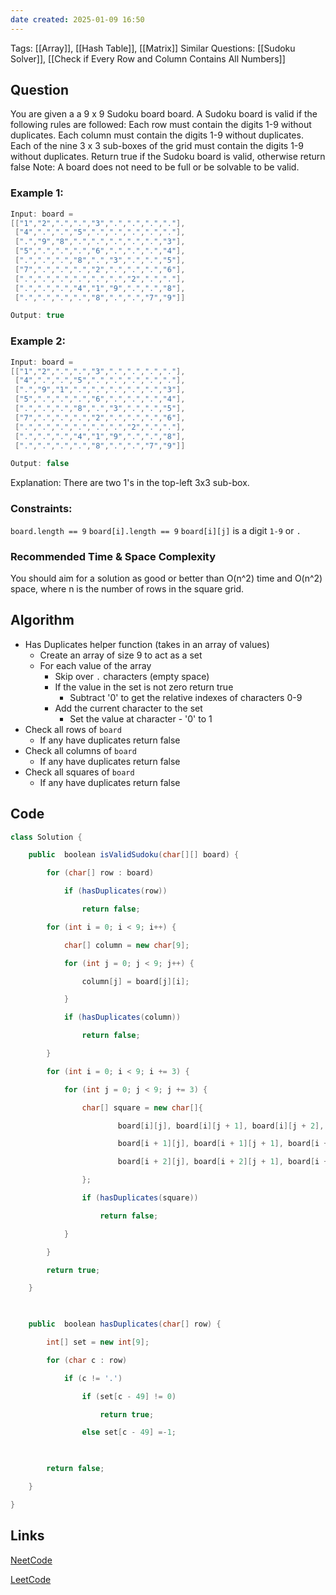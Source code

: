 ```yaml
---
date created: 2025-01-09 16:50
---
```

Tags: [[Array]], [[Hash Table]], [[Matrix]]
Similar Questions: [[Sudoku Solver]], [[Check if Every Row and Column Contains All Numbers]]
## Question

You are given a a 9 x 9 Sudoku board board. A Sudoku board is valid if the following rules are followed:
Each row must contain the digits 1-9 without duplicates.
Each column must contain the digits 1-9 without duplicates.
Each of the nine 3 x 3 sub-boxes of the grid must contain the digits 1-9 without duplicates.
Return true if the Sudoku board is valid, otherwise return false
Note: A board does not need to be full or be solvable to be valid.

### Example 1:

```java
Input: board = 
[["1","2",".",".","3",".",".",".","."],
 ["4",".",".","5",".",".",".",".","."],
 [".","9","8",".",".",".",".",".","3"],
 ["5",".",".",".","6",".",".",".","4"],
 [".",".",".","8",".","3",".",".","5"],
 ["7",".",".",".","2",".",".",".","6"],
 [".",".",".",".",".",".","2",".","."],
 [".",".",".","4","1","9",".",".","8"],
 [".",".",".",".","8",".",".","7","9"]]

Output: true

```

### Example 2:

```java
Input: board = 
[["1","2",".",".","3",".",".",".","."],
 ["4",".",".","5",".",".",".",".","."],
 [".","9","1",".",".",".",".",".","3"],
 ["5",".",".",".","6",".",".",".","4"],
 [".",".",".","8",".","3",".",".","5"],
 ["7",".",".",".","2",".",".",".","6"],
 [".",".",".",".",".",".","2",".","."],
 [".",".",".","4","1","9",".",".","8"],
 [".",".",".",".","8",".",".","7","9"]]

Output: false

```

Explanation: There are two 1's in the top-left 3x3 sub-box.

### Constraints:
`board.length == 9`
`board[i].length == 9`
`board[i][j]` is a digit `1-9` or `.`

### Recommended Time & Space Complexity

You should aim for a solution as good or better than O(n^2) time and O(n^2) space, where n is the number of rows in the square grid.

## Algorithm
- Has Duplicates helper function (takes in an array of values)
	- Create an array of size 9 to act as a set 
	- For each value of the array 
		- Skip over `.` characters (empty space)
		- If the value in the set is not zero return true 
			- Subtract '0' to get the relative indexes of characters 0-9
		- Add the current character to the set 
			- Set the value at character - '0' to 1 
- Check all rows of `board`
	- If any have duplicates return false
- Check all columns of `board`
	- If any have duplicates return false
-  Check all squares of `board`
	- If any have duplicates return false
## Code

```java
class Solution {

    public  boolean isValidSudoku(char[][] board) {

        for (char[] row : board)

            if (hasDuplicates(row))

                return false;

        for (int i = 0; i < 9; i++) {

            char[] column = new char[9];

            for (int j = 0; j < 9; j++) {

                column[j] = board[j][i];

            }

            if (hasDuplicates(column))

                return false;

        }

        for (int i = 0; i < 9; i += 3) {

            for (int j = 0; j < 9; j += 3) {

                char[] square = new char[]{

                        board[i][j], board[i][j + 1], board[i][j + 2],

                        board[i + 1][j], board[i + 1][j + 1], board[i + 1][j + 2],

                        board[i + 2][j], board[i + 2][j + 1], board[i + 2][j + 2]

                };

                if (hasDuplicates(square))

                    return false;

            }

        }

        return true;

    }

  

    public  boolean hasDuplicates(char[] row) {

        int[] set = new int[9];

        for (char c : row)

            if (c != '.')

                if (set[c - 49] != 0)

                    return true;

                else set[c - 49] =-1;

  

        return false;

    }

}
```
## Links

[NeetCode](https://neetcode.io/problems/valid-sudoku)

[LeetCode](https://leetcode.com/problems/valid-sudoku)


